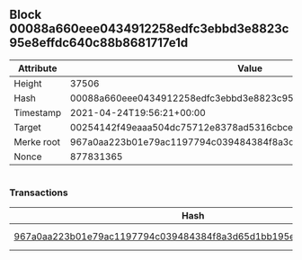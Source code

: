 ## Block 00088a660eee0434912258edfc3ebbd3e8823c95e8effdc640c88b8681717e1d

Attribute | Value
--- | ---
Height | 37506
Hash | 00088a660eee0434912258edfc3ebbd3e8823c95e8effdc640c88b8681717e1d
Timestamp | 2021-04-24T19:56:21+00:00
Target | 00254142f49eaaa504dc75712e8378ad5316cbcead634704b3734b6271167cc4
Merke root | 967a0aa223b01e79ac1197794c039484384f8a3d65d1bb195e22ad7e89f68231
Nonce | 877831365

```

```

### Transactions

Hash | Amount
--- | ---
[967a0aa223b01e79ac1197794c039484384f8a3d65d1bb195e22ad7e89f68231](967a0aa223b01e79ac1197794c039484384f8a3d65d1bb195e22ad7e89f68231.md) | 10.00000000 SKEPTI 
